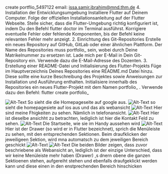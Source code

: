 create portflio_5497122 email: issa.samir.ibrahim@mnd.thm.de 4. Installation der Entwicklungsumgebung Installiere Flutter auf Deinem Computer. Folge der offiziellen Installationsanleitung auf der Flutter Webseite. Stelle sicher, dass die Flutter-Umgebung richtig konfiguriert ist, indem Du den Befehl flutter doctor im Terminal ausführst. Korrigiere eventuelle Fehler oder fehlende Komponenten, bis der Befehl keine relevanten Fehler mehr anzeigt. 2. Einrichtung des Git-Repositories Erstelle ein neues Repository auf GitHub, GitLab oder einer ähnlichen Plattform. Der Name des Repositories muss portfolio_ sein, wobei durch Deine Matrikelnummer zu ersetzen ist. Lade mich per E-Mail in Dein Git-Repository ein. Verwende dazu die E-Mail-Adresse des Dozenten. 3. Erstellung einer README-Datei und Initialisierung des Flutter-Projekts Füge im Hauptverzeichnis Deines Repositories eine README.md Datei hinzu. Diese sollte eine kurze Beschreibung des Projektes sowie Anweisungen zur Installation und Ausführung enthalten. Initialisiere innerhalb des Repositories ein neues Flutter-Projekt mit dem Namen portfolio_ . Verwende dazu den Befehl: flutter create portfolio_

![Alt-Text](assets/Screenshots/webansichtgoogle.png "Hier sieht man das Portfolio in der webansicht, wie es auf Google aussehen wird")
So sieht die die Homepageseite auf google aus.
![Alt-Text](assets/Screenshots/webansichtios.png "Hier ist die webansicht in ios zu sehen")
so sieht die homepagesiete auf ios aus und das als webansicht
![Alt-Text](assets/Screenshots/skills.png "Das ist die Fähigkeiten Sektion, welche Fähigkeiten ich besitze")
Hier sind meine Fhigkeiten zu sehen. Nämlich in telefonansicht.
![Alt-Text](assets/Screenshots/kontakt.png "So sieht die Kontaktsektion aus als Handyansicht")
Hier ist dieselbe ansichht zu betrachten, lediglich ist hier die Kontakt Feld zu sehen.
![Alt-Text](assets/Screenshots/homehandy.png "Das ist die Homeseite in der Handyansicht")
Die Startseite, wie sie im Handy aussehen wird
![Alt-Text](assets/Screenshots/drawer.png "Das ist der Darwer, bzw. die MEnüleiste, in der Handyansicht zu sehen. Bei antippen der jeweilig gewünschten Abschnitts, wird man automatisch, ohne runter zu scrollen, hingeführt")
Hier ist der Drawer (so wird er in Flutter bezeichnet), sprich die Menüleiste zu sehen, mit den entsprechenden Sektionen.
Beim draufklicken der jeweiligeen Sektion, wird mna automatsch zu dem jeweiligen Bereich geschickt 
![Alt-Text](assets/Screenshots/webansicht1.png "Hier sind die jeweiligen sektionen als webansischten zu sehen. Auf google und ios gleichermaßen")
![Alt-Text](assets/Screenshots/webansicht2.png "Hier sind die jeweiligen sektionenen als webasnsichten zu sehen. Auf google und ios gleichermaßen")
Die beiden Bilder zeigen, dass zuvor beschriebene als Webansicht an, lediglich ist der einzige Unterschied, dass wir keine Menüleiste mehr haben (Drawer) ,s dnern obene die ganzen Sektioenen stehen, aufgereiht stehen und ebenfalls draufgeklickt werden kann und diese einen in den enstprechenden Bereich hinschicken
